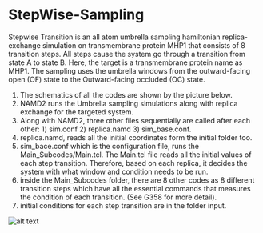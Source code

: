 # StepWise-Sampling
Stepwise Transition is an all atom umbrella sampling hamiltonian replica-exchange simulation on transmembrane protein MHP1 that consists of 8 transition steps. All steps cause the system go through a transition from state A to state B. Here, the target is a transmembrane protein name as MHP1. The sampling uses the umbrella windows from the outward-facing open (OF) state to the Outward-facing occluded (OC) state.

1) The schematics of all the codes are shown by the picture below.
2) NAMD2 runs the Umbrella sampling simulations along with replica exchange for the targeted system.
3) Along with NAMD2, three other files sequentially are called after each other: 1) sim.conf 2) replica.namd 3) sim_base.conf.
4) replica.namd, reads all the initial coordinates form the initial folder too.
5) sim_bace.conf which is the configuration file, runs the Main_Subcodes/Main.tcl. The Main.tcl file reads all the initial values of each step transition. Therefore, based on each replica, it decides the system with what window and condition needs to be run.  
6) inside the Main_Subcodes folder, there are 8 other codes as 8 different transition steps which have all the essential commands that measures the condition of each transition. (See G358 for more detail).
7) initial conditions for each step transition are in the folder input.


![alt text](https://github.com/hamedmeshkin/StepWise-Transition-Model/blob/main/schematic%20diagram%20of%20the%20codes.png?raw=true)
